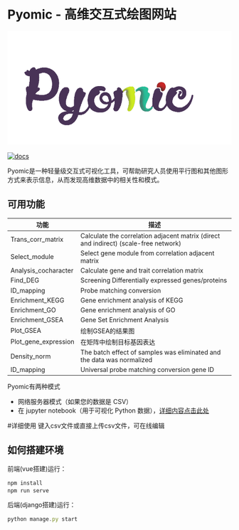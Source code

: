 # Pyomic - 高维交互式绘图网站

![Logo](https://github.com/Jae0v0/img_folder/blob/main/162259747312723.png)

[![docs](https://img.shields.io/badge/docs-passing-brightgreen.svg)](https://github.com/Starlitnightly/Pyomic)

Pyomic是一种轻量级交互式可视化工具，可帮助研究人员使用平行图和其他图形方式来表示信息，从而发现高维数据中的相关性和模式。

## 可用功能

| 功能    | 描述 |
| ---------------- | ------------ |
| Trans_corr_matrix | Calculate the correlation adjacent matrix (direct and indirect) (scale-free network) |
|Select_module	|Select gene module from correlation adjacent matrix |
|Analysis_cocharacter	|Calculate gene and trait correlation matrix |
|Find_DEG	|Screening Differentially expressed genes/proteins |
|ID_mapping	|Probe matching conversion |
|Enrichment_KEGG	|Gene enrichment analysis of KEGG |
|Enrichment_GO	|Gene enrichment analysis of GO |
|Enrichment_GSEA	|Gene Set Enrichment Analysis |
|Plot_GSEA	|绘制GSEA的结果图 |
|Plot_gene_expression	|在矩阵中绘制目标基因表达 |
|Density_norm | The batch effect of samples was eliminated and the data was normalized |
|ID_mapping | Universal probe matching conversion gene ID |

Pyomic有两种模式
- 网络服务器模式（如果您的数据是 CSV）
- 在 jupyter notebook（用于可视化 Python 数据），[详细内容点击此处](https://github.com/Starlitnightly/Pyomic)

#详细使用
键入csv文件或直接上传csv文件，可在线编辑

## 如何搭建环境
前端(vue搭建)运行：
```javascript
npm install
npm run serve
```
后端(django搭建)运行：
```javascript
python manage.py start
```
